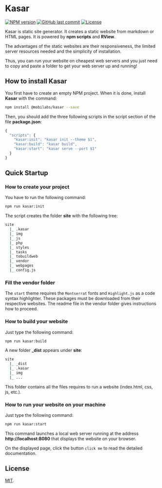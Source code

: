 # Kasar

[![NPM version][npm-image]][npm-url]
[![GitHub last commit][commit-image]][commit-url]
[![License][license-image]](LICENSE.md)

Kasar is static site generator. It creates a static website from markdown or HTML pages. It is powered by **npm scripts** and **RView**.

The advantages of the static websites are their responsiveness, the limited server resources needed and the simplicity of installation.

Thus, you can run your website on cheapest web servers and you just need to copy and paste a folder to get your web server up and running!


## How to install Kasar

You first have to create an empty NPM project. When it is done, install **Kasar** with the command:

```bash
npm install @mobilabs/kasar --save
```

Then, you should add the three following scripts in the script section of the file **package.json**:

```javascript
{
  "scripts": {
    "kasar:init": "kasar init --theme $1",
    "kasar:build": "kasar build",
    "kasar:start": "kasar serve --port $1"
  }
}
```

## Quick Startup

### How to create your project

You have to run the following command:

```bash
npm run kasar:init
```

The script creates the folder **site** with the following tree:

```bash
site
  |_ .kasar
  |_ img
  |_ js
  |_ php
  |_ styles
  |_ tasks
  |_ tobuildweb
  |_ vendor
  |_ webpages
  |_ config.js
```

### Fill the vendor folder

The `start` theme requires the `Montserrat` fonts and `Highlight.js` as a code syntax highlighter. These packages must be downloaded from their respective websites. The readme file in the vendor folder gives instructions how to proceed.


### How to build your website

Just type the following command:

```bash
npm run kasar:build
```

A new folder **_dist** appears under **site**:

```bash
site
  |_ _dist
  |_ .kasar
  |_ img
  |_ ...
```

This folder contains all the files requires to run a website (index.html, css, js, etc.).


### How to run your website on your machine

Just type the following command:

```bash
npm run kasar:start
```

This command launches a local web server running at the address **http://localhost:8080** that displays the website on your browser.

On the displayed page, click the button `click me` to read the detailed documentation.


## License

[MIT](LICENSE.md).

<!--- URls -->

[npm-image]: https://img.shields.io/npm/v/@mobilabs/kasar.svg?style=flat-square
[release-image]: https://img.shields.io/github/release/jclo/kasar.svg?include_prereleases&style=flat-square
[commit-image]: https://img.shields.io/github/last-commit/jclo/kasar.svg?style=flat-square
[travis-image]: https://img.shields.io/travis/jclo/kasar.svg?style=flat-square
[coveralls-image]: https://img.shields.io/coveralls/jclo/kasar/master.svg?style=flat-square
[npm-bundle-size-image]: https://img.shields.io/bundlephobia/minzip/@mobilabs/kasar.svg?style=flat-square
[license-image]: https://img.shields.io/npm/l/@mobilabs/kasar.svg?style=flat-square

[npm-url]: https://www.npmjs.com/package/@mobilabs/kasar
[release-url]: https://github.com/jclo/kasar/tags
[commit-url]: https://github.com/jclo/kasar/commits/master
[travis-url]: https://travis-ci.org/jclo/kasar
[coveralls-url]: https://coveralls.io/github/jclo/kasar?branch=master
[license-url]: http://opensource.org/licenses/MIT
[npm-bundle-size-url]: https://img.shields.io/bundlephobia/minzip/@mobilabs/kasar
